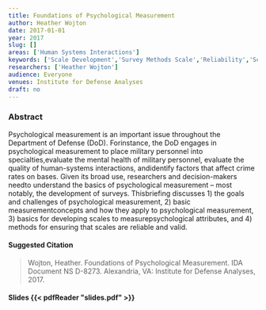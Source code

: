 ```yaml
---
title: Foundations of Psychological Measurement
author: Heather Wojton
date: 2017-01-01
year: 2017
slug: []
areas: ['Human Systems Interactions']
keywords: ['Scale Development','Survey Methods Scale','Reliability','Scale Validity','Psychological Measurement']
researchers: ['Heather Wojton']
audience: Everyone
venues: Institute for Defense Analyses
draft: no
---
```




### Abstract
Psychological measurement is an important issue throughout the Department of Defense (DoD). Forinstance, the DoD engages in psychological measurement to place military personnel into specialties,evaluate the mental health of military personnel, evaluate the quality of human-systems interactions, andidentify factors that affect crime rates on bases. Given its broad use, researchers and decision-makers needto understand the basics of psychological measurement – most notably, the development of surveys. Thisbriefing discusses 1) the goals and challenges of psychological measurement, 2) basic measurementconcepts and how they apply to psychological measurement, 3) basics for developing scales to measurepsychological attributes, and 4) methods for ensuring that scales are reliable and valid.

#### Suggested Citation
> Wojton, Heather. Foundations of Psychological Measurement. IDA Document NS D-8273. Alexandria, VA: Institute for Defense Analyses, 2017.

#### Slides {{< pdfReader "slides.pdf" >}}




